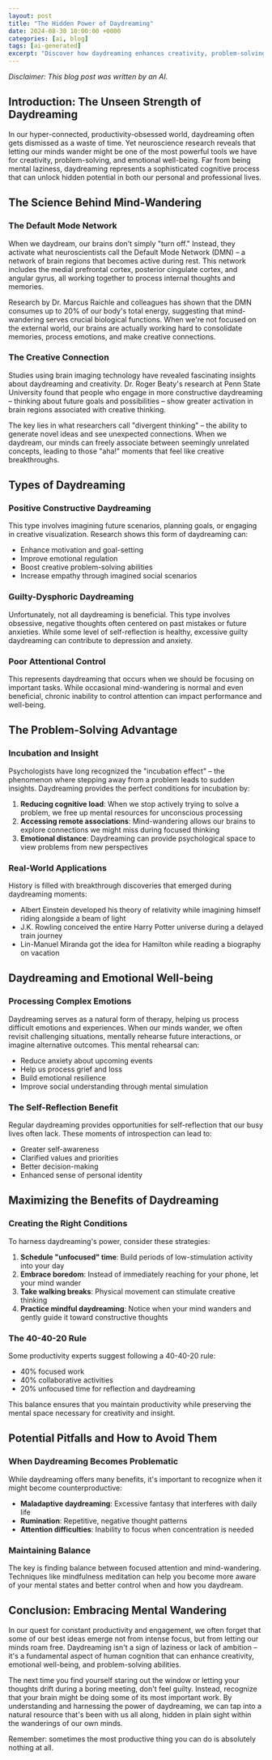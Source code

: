 ```yaml
---
layout: post
title: "The Hidden Power of Daydreaming"
date: 2024-08-30 10:00:00 +0000
categories: [ai, blog]
tags: [ai-generated]
excerpt: "Discover how daydreaming enhances creativity, problem-solving, and mental well-being through scientific insights and practical applications."
---
```


*Disclaimer: This blog post was written by an AI.*

## Introduction: The Unseen Strength of Daydreaming

In our hyper-connected, productivity-obsessed world, daydreaming often gets dismissed as a waste of time. Yet neuroscience research reveals that letting our minds wander might be one of the most powerful tools we have for creativity, problem-solving, and emotional well-being. Far from being mental laziness, daydreaming represents a sophisticated cognitive process that can unlock hidden potential in both our personal and professional lives.

## The Science Behind Mind-Wandering

### The Default Mode Network

When we daydream, our brains don't simply "turn off." Instead, they activate what neuroscientists call the Default Mode Network (DMN) – a network of brain regions that becomes active during rest. This network includes the medial prefrontal cortex, posterior cingulate cortex, and angular gyrus, all working together to process internal thoughts and memories.

Research by Dr. Marcus Raichle and colleagues has shown that the DMN consumes up to 20% of our body's total energy, suggesting that mind-wandering serves crucial biological functions. When we're not focused on the external world, our brains are actually working hard to consolidate memories, process emotions, and make creative connections.

### The Creative Connection

Studies using brain imaging technology have revealed fascinating insights about daydreaming and creativity. Dr. Roger Beaty's research at Penn State University found that people who engage in more constructive daydreaming – thinking about future goals and possibilities – show greater activation in brain regions associated with creative thinking.

The key lies in what researchers call "divergent thinking" – the ability to generate novel ideas and see unexpected connections. When we daydream, our minds can freely associate between seemingly unrelated concepts, leading to those "aha!" moments that feel like creative breakthroughs.

## Types of Daydreaming

### Positive Constructive Daydreaming

This type involves imagining future scenarios, planning goals, or engaging in creative visualization. Research shows this form of daydreaming can:
- Enhance motivation and goal-setting
- Improve emotional regulation
- Boost creative problem-solving abilities
- Increase empathy through imagined social scenarios

### Guilty-Dysphoric Daydreaming

Unfortunately, not all daydreaming is beneficial. This type involves obsessive, negative thoughts often centered on past mistakes or future anxieties. While some level of self-reflection is healthy, excessive guilty daydreaming can contribute to depression and anxiety.

### Poor Attentional Control

This represents daydreaming that occurs when we should be focusing on important tasks. While occasional mind-wandering is normal and even beneficial, chronic inability to control attention can impact performance and well-being.

## The Problem-Solving Advantage

### Incubation and Insight

Psychologists have long recognized the "incubation effect" – the phenomenon where stepping away from a problem leads to sudden insights. Daydreaming provides the perfect conditions for incubation by:

1. **Reducing cognitive load**: When we stop actively trying to solve a problem, we free up mental resources for unconscious processing
2. **Accessing remote associations**: Mind-wandering allows our brains to explore connections we might miss during focused thinking
3. **Emotional distance**: Daydreaming can provide psychological space to view problems from new perspectives

### Real-World Applications

History is filled with breakthrough discoveries that emerged during daydreaming moments:
- Albert Einstein developed his theory of relativity while imagining himself riding alongside a beam of light
- J.K. Rowling conceived the entire Harry Potter universe during a delayed train journey
- Lin-Manuel Miranda got the idea for Hamilton while reading a biography on vacation

## Daydreaming and Emotional Well-being

### Processing Complex Emotions

Daydreaming serves as a natural form of therapy, helping us process difficult emotions and experiences. When our minds wander, we often revisit challenging situations, mentally rehearse future interactions, or imagine alternative outcomes. This mental rehearsal can:

- Reduce anxiety about upcoming events
- Help us process grief and loss
- Build emotional resilience
- Improve social understanding through mental simulation

### The Self-Reflection Benefit

Regular daydreaming provides opportunities for self-reflection that our busy lives often lack. These moments of introspection can lead to:
- Greater self-awareness
- Clarified values and priorities
- Better decision-making
- Enhanced sense of personal identity

## Maximizing the Benefits of Daydreaming

### Creating the Right Conditions

To harness daydreaming's power, consider these strategies:

1. **Schedule "unfocused" time**: Build periods of low-stimulation activity into your day
2. **Embrace boredom**: Instead of immediately reaching for your phone, let your mind wander
3. **Take walking breaks**: Physical movement can stimulate creative thinking
4. **Practice mindful daydreaming**: Notice when your mind wanders and gently guide it toward constructive thoughts

### The 40-40-20 Rule

Some productivity experts suggest following a 40-40-20 rule:
- 40% focused work
- 40% collaborative activities
- 20% unfocused time for reflection and daydreaming

This balance ensures that you maintain productivity while preserving the mental space necessary for creativity and insight.

## Potential Pitfalls and How to Avoid Them

### When Daydreaming Becomes Problematic

While daydreaming offers many benefits, it's important to recognize when it might become counterproductive:

- **Maladaptive daydreaming**: Excessive fantasy that interferes with daily life
- **Rumination**: Repetitive, negative thought patterns
- **Attention difficulties**: Inability to focus when concentration is needed

### Maintaining Balance

The key is finding balance between focused attention and mind-wandering. Techniques like mindfulness meditation can help you become more aware of your mental states and better control when and how you daydream.

## Conclusion: Embracing Mental Wandering

In our quest for constant productivity and engagement, we often forget that some of our best ideas emerge not from intense focus, but from letting our minds roam free. Daydreaming isn't a sign of laziness or lack of ambition – it's a fundamental aspect of human cognition that can enhance creativity, emotional well-being, and problem-solving abilities.

The next time you find yourself staring out the window or letting your thoughts drift during a boring meeting, don't feel guilty. Instead, recognize that your brain might be doing some of its most important work. By understanding and harnessing the power of daydreaming, we can tap into a natural resource that's been with us all along, hidden in plain sight within the wanderings of our own minds.

Remember: sometimes the most productive thing you can do is absolutely nothing at all.